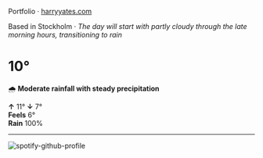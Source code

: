 Portfolio · [harryyates.com](https://harryyates.com)

<!-- WEATHER_START -->
Based in Stockholm · *The day will start with partly cloudy through the late morning hours, transitioning to rain*

# 10°
🌧️ **Moderate rainfall with steady precipitation**

**↑** 11° **↓** 7°  
**Feels** 6°  
**Rain** 100%

---
<!-- WEATHER_END -->

<p align="left">
  <a>
    <img src="https://spotify-github-profile.kittinanx.com/api/view?uid=bigbello&cover_image=true&theme=natemoo-re&show_offline=true&background_color=121212&interchange=false&bar_color=53b14f&bar_color_cover=false" alt="spotify-github-profile">
  </a>
</p>